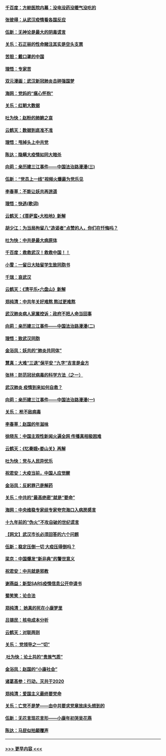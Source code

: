 #### [千百度：方舱医院内幕：没电没药没暖气没吃的](../pages/nsc993/n11850211.md?t=02071811) 
#### [张彼得：从武汉疫情看各国反应](../pages/nsc993/n11850102.md?t=02071811) 
#### [伍新：无神论是最大的阴毒谎言](../pages/nsc993/n11846129.md?t=02071811) 
#### [关乐：石正丽的性命赌注其实是空头支票](../pages/nsc993/n11846109.md?t=02071811) 
#### [苦胆：戴口罩的中国](../pages/nsc993/n11845576.md?t=02071811) 
#### [理悟：专家苦](../pages/nsc993/n11845564.md?t=02071811) 
#### [双元漫画：武汉新冠肺炎击碎强国梦](../pages/nsc993/n11843320.md?t=02071811) 
#### [海网：党妈的“瘟心怀抱”](../pages/nsc993/n11840740.md?t=02071811) 
#### [关乐：红朝大数据](../pages/nsc993/n11840675.md?t=02071811) 
#### [吐为快：赵粉的肺腑之哀](../pages/nsc993/n11840618.md?t=02071811) 
#### [云鹤天：数据到底准不准](../pages/nsc993/n11840325.md?t=02071811) 
#### [理悟：甩掉头上中共党](../pages/nsc993/n11838826.md?t=02071811) 
#### [陈达：隐瞒大疫情如同大暗杀](../pages/nsc993/n11838771.md?t=02071811) 
#### [向莉：亲历建三江事件——中国法治路漫漫(三)](../pages/nsc993/n11831825.md?t=02071811) 
#### [伍新：“党员上一线”视频火爆最为党乐见](../pages/nsc993/n11838200.md?t=02071811) 
#### [李春草：不能让妖共再逍遥](../pages/nsc993/n11838102.md?t=02071811) 
#### [理悟：快逃(歌词)](../pages/nsc993/n11838083.md?t=02071811) 
#### [云鹤天：《菩萨蛮▪大柏地》新解](../pages/nsc993/n11838059.md?t=02071811) 
#### [胡少江：为当局拘留八“造谣者”点赞的人，你们在忏悔吗？](../pages/nsc993/n11836801.md?t=02071811) 
#### [吐为快：中共是最大病原体](../pages/nsc993/n11836748.md?t=02071811) 
#### [千百度：救救武汉！救救中国！！](../pages/nsc993/n11836145.md?t=02071811) 
#### [小雪：一留日大陆留学生致同胞书](../pages/nsc993/n11834624.md?t=02071811) 
#### [千瑞：哀武汉](../pages/nsc993/n11833647.md?t=02071811) 
#### [云鹤天：《清平乐▪六盘山》新解](../pages/nsc993/n11833611.md?t=02071811) 
#### [郑纯清：中共年关好难熬 熬过更难熬](../pages/nsc993/n11833489.md?t=02071811) 
#### [武汉肺炎病人家属控诉：政府不把人命当回事](../pages/nsc993/n11833205.md?t=02071811) 
#### [向莉：亲历建三江事件——中国法治路漫漫(二)](../pages/nsc993/n11829102.md?t=02071811) 
#### [理悟：致武汉同胞](../pages/nsc993/n11831522.md?t=02071811) 
#### [金浴凤：妖共的“肺炎共同体”](../pages/nsc993/n11829448.md?t=02071811) 
#### [慧真：大难“三退”保平安 “九字”吉言是金方](../pages/nsc993/n11829501.md?t=02071811) 
#### [张林：防范冠状病毒的科学方法（之一）](../pages/nsc993/n11828618.md?t=02071811) 
#### [武汉肺炎 疫情到来如何自救？](../pages/nsc993/n11827632.md?t=02071811) 
#### [向莉：亲历建三江事件——中国法治路漫漫(一)](../pages/nsc993/n11827190.md?t=02071811) 
#### [关乐： 枪不敌病毒](../pages/nsc993/n11826746.md?t=02071811) 
#### [李春草：赵国的年滋味](../pages/nsc993/n11826321.md?t=02071811) 
#### [徐晓东：中国主观性新闻火遍全网 传播真相极困难](../pages/nsc993/n11826508.md?t=02071811) 
#### [云鹤天：《忆秦娥▪娄山关》再解](../pages/nsc993/n11824682.md?t=02071811) 
#### [吐为快：党与人民异忧乐](../pages/nsc993/n11824660.md?t=02071811) 
#### [祝君安：大疫当前，中国人应觉醒](../pages/nsc993/n11821946.md?t=02071811) 
#### [金浴凤：反躬罪己是解药](../pages/nsc993/n11820280.md?t=02071811) 
#### [关乐：中共的“最高绝密”就是“要命”](../pages/nsc993/n11816946.md?t=02071811) 
#### [海网：中央维稳专家组专家夸完海口入病房感言](../pages/nsc993/n11815138.md?t=02071811) 
#### [十九年前的“伪火”不攻自破的世纪谎言](../pages/nsc993/n11813238.md?t=02071811) 
#### [【网文】武汉市长必须回答的六个问题](../pages/nsc993/n11813848.md?t=02071811) 
#### [伍新：稳定压倒一切 大疫压得倒吗？](../pages/nsc993/n11812634.md?t=02071811) 
#### [梁京：中国爆发“新非典”的警世意义](../pages/nsc993/n11812554.md?t=02071811) 
#### [祝君安：中共就是邪教](../pages/nsc993/n11812431.md?t=02071811) 
#### [谢燕益：新型SARS疫情信息公开申请书](../pages/nsc993/n11808840.md?t=02071811) 
#### [蜀笑笑：论合法](../pages/nsc993/n11808064.md?t=02071811) 
#### [郑纯清： 她真的死在小康梦里](../pages/nsc993/n11806623.md?t=02071811) 
#### [吕锡民：核电成本分析](../pages/nsc993/n11806284.md?t=02071811) 
#### [云鹤天：对联两则](../pages/nsc993/n11805957.md?t=02071811) 
#### [关乐： 党领导之一“切”](../pages/nsc993/n11804505.md?t=02071811) 
#### [ 吐为快：论土共的“贵族气质”](../pages/nsc993/n11804490.md?t=02071811) 
#### [金浴凤：赵国的“小康社会”](../pages/nsc993/n11804452.md?t=02071811) 
#### [诸葛高参：行动，灭共于2020](../pages/nsc993/n11804120.md?t=02071811) 
#### [郑纯清：爱国主义最终要党命](../pages/nsc993/n11802197.md?t=02071811) 
#### [关乐：亡党不是梦——由中共要求党章放床头想到的](../pages/nsc993/n11802156.md?t=02071811) 
#### [伍新：无花言现花言形——小康年初哭吴花燕](../pages/nsc993/n11800044.md?t=02071811) 
#### [陈达：马屁似拍颠覆声](../pages/nsc993/n11800010.md?t=02071811) 

----
#### [ >>> 更早内容 <<< ](../indexes/nsc993-earlier.md)
